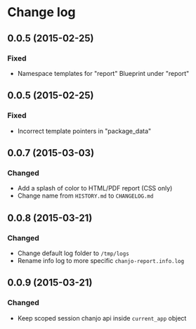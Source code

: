 # Change log

## 0.0.5 (2015-02-25)
### Fixed
- Namespace templates for "report" Blueprint under "report"

## 0.0.5 (2015-02-25)
### Fixed
- Incorrect template pointers in "package_data"

## 0.0.7 (2015-03-03)
### Changed
- Add a splash of color to HTML/PDF report (CSS only)
- Change name from ``HISTORY.md`` to ``CHANGELOG.md``

## 0.0.8 (2015-03-21)
### Changed
- Change default log folder to ``/tmp/logs``
- Rename info log to more specific ``chanjo-report.info.log``

## 0.0.9 (2015-03-21)
### Changed
- Keep scoped session chanjo api inside ``current_app`` object
